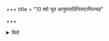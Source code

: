 +++
title = "10 श्वो भूत आनुमतादिभिरष्टाभिरन्वहं"

+++

<details><summary>थिते</summary>

श्वो भूत आनुमतादिभिरष्टाभिरन्वहं यजते १०
</details>
